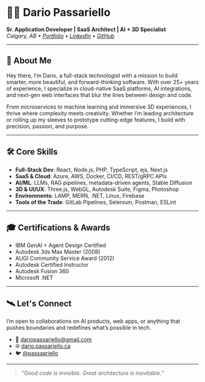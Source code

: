 # 👨‍🚀 Dario Passariello

**Sr. Application Developer | SaaS Architect | AI + 3D Specialist**  
_Calgary, AB • [Portfolio](https://dario.passariello.ca) • [LinkedIn](https://www.linkedin.com/in/passariello) • [GitHub](https://github.com/passariello)_

---

## 🚀 About Me

Hey there, I’m Dario, a full-stack technologist with a mission to build smarter, more beautiful, and forward-thinking software. With over 25+ years of experience, I specialize in cloud-native SaaS platforms, AI integrations, and next-gen web interfaces that blur the lines between design and code.

From microservices to machine learning and immersive 3D experiences, I thrive where complexity meets creativity. Whether I’m leading architecture or rolling up my sleeves to prototype cutting-edge features, I build with precision, passion, and purpose.

---

## 🛠️ Core Skills

- **Full-Stack Dev**: React, Node.js, PHP, TypeScript, ejs, Next.js  
- **SaaS & Cloud**: Azure, AWS, Docker, CI/CD, REST/gRPC APIs  
- **AI/ML**: LLMs, RAG pipelines, metadata-driven agents, Stable Diffusion  
- **3D & UI/UX**: Three.js, WebGL, Autodesk Suite, Figma, Photoshop  
- **Environments**: LAMP, MERN, .NET, Linux, Firebase  
- **Tools of the Trade**: GitLab Pipelines, Selenium, Postman, ESLint

---

## 🎓 Certifications & Awards

- IBM GenAI + Agent Design Certified  
- Autodesk 3ds Max Master (2008)  
- AUGI Community Service Award (2012)  
- Autodesk Certified Instructor
- Autodesk Fusion 360
- Microsoft .NET 

---

## 🛰️ Let's Connect

I’m open to collaborations on AI products, web apps, or anything that pushes boundaries and redefines what’s possible in tech.

- 📨 dariopassariello@gmail.com  
- 🌐 [dario.passariello.ca](https://dario.passariello.ca)  
- 🐦 [@passaariello](https://twitter.com/passariello)  

---

> _“Good code is invisible. Great architecture is inevitable.”_  
